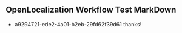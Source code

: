 ## OpenLocalization Workflow Test MarkDown
* a9294721-ede2-4a01-b2eb-29fd62f39d61 
thanks!<!--HONumber=Mar16_HO4-->

